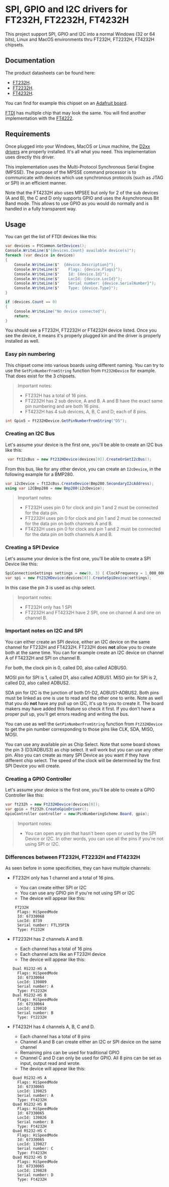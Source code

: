 # SPI, GPIO and I2C drivers for FT232H, FT2232H, FT4232H

This project support SPI, GPIO and I2C into a normal Windows (32 or 64 bits), Linux and MacOS environments thru FT232H, FT2232H, FT4232H chipsets.

## Documentation

The product datasheets can be found here:

- [FT232H](https://www.ftdichip.com/Support/Documents/DataSheets/ICs/DS_FT232H.pdf).
- [FT2232H](https://www.ftdichip.com/Support/Documents/DataSheets/ICs/DS_FT2232H.pdf).
- [FT4232H](https://www.ftdichip.com/Support/Documents/DataSheets/ICs/DS_FT4232H.pdf).

You can find for example this chipset on an [Adafruit board](https://www.adafruit.com/product/2264).

[FTDI](https://www.ftdichip.com/) has multiple chip that may look the same. You will find another implementation with the [FT4222](../Ft4222/README.md).

## Requirements

Once plugged into your Windows, MacOS or Linux machine, the [D2xx drivers](https://ftdichip.com/drivers/d2xx-drivers/) are properly installed. It's all what you need. This implementation uses directly this driver.

This implementation uses the Multi-Protocol Synchronous Serial Engine (MPSSE). The purpose of the MPSSE command processor is to communicate with devices which use synchronous protocols (such as JTAG or SPI) in an efficient manner.

Note that the FT4232H also uses MPSEE but only for 2 of the sub devices (A and B), the C and D only supports GPIO and uses the Asynchronous Bit Band mode. This allows to use GPIO as you would do normally and is handled in a fully transparent way.

## Usage

You can get the list of FTDI devices like this:

```csharp
var devices = FtCommon.GetDevices();
Console.WriteLine($"{devices.Count} available device(s)");
foreach (var device in devices)
{
    Console.WriteLine($"  {device.Description}");
    Console.WriteLine($"    Flags: {device.Flags}");
    Console.WriteLine($"    Id: {device.Id}");
    Console.WriteLine($"    LocId: {device.LocId}");
    Console.WriteLine($"    Serial number: {device.SerialNumber}");
    Console.WriteLine($"    Type: {device.Type}");
}

if (devices.Count == 0)
{
    Console.WriteLine("No device connected");
    return;
}
```

You should see a FT232H, FT2232H or FT4232H device listed. Once you see the device, it means it's properly plugged kin and the driver is properly installed as well.

### Easy pin numbering

This chipset come into various boards using different naming. You can try to use the `GetPinNumberFromString` function from `Ft232HDevice` for example. That does exist for the 3 chipsets.

> Important notes:
>
> - FT232H has a total of 16 pins.
> - FT2232H has 2 sub device, A and B. A and B have the exact same pin numbering and are both 16 pins.
> - FT4232H has 4 sub devices, A, B, C and D; each of 8 pins.

```csharp
int Gpio5 = Ft232HDevice.GetPinNumberFromString("D5");
```

### Creating an I2C Bus

Let's assume your device is the first one, you'll be able to create an I2C bus like this:

```csharp
 var ftI2cBus = new Ft232HDevice(devices[0]).CreateOrGetI2cBus();
```

From this bus, like for any other device, you can create an `I2cDevice`, in the following example for a BMP280.

```csharp
var i2cDevice = ftI2cBus.CreateDevice(Bmp280.SecondaryI2cAddress);
using var i2CBmp280 = new Bmp280(i2cDevice);
```

> Important notes:
>
> - FT232H uses pin 0 for clock and pin 1 and 2 must be connected for the data pin.
> - FT2232H uses pin 0 for clock and pin 1 and 2 must be connected for the data pin on both channels A and B.
> - FT4232H uses pin 0 for clock and pin 1 and 2 must be connected for the data pin on both channels A and B.

### Creating a SPI Device

Let's assume your device is the first one, you'll be able to create a SPI Device like this:

```csharp
SpiConnectionSettings settings = new(0, 3) { ClockFrequency = 1_000_000, DataBitLength = 8, ChipSelectLineActiveState = PinValue.Low };
var spi = new Ft232HDevice(devices[0]).CreateSpiDevice(settings);
```

In this case the pin 3 is used as chip select.

> Important notes:
>
> - FT232H only has 1 SPI
> - FT2232H and FT4232H have 2 SPI, one on channel A and one on channel B.

### Important notes on I2C and SPI

You can either create an SPI device, either an I2C device on the same channel for FT232H and FT4232H. FT232H does **not** allow you to create both at the same time. You can for example create an I2C device on channel A of FT4232H and SPI on channel B.

For both, the clock pin is 0, called D0, also called ADBUS0.

MOSI pin for SPI is 1, called D1, also called ADBUS1. MISO pin for SPI is 2, called D2, also called ADBUS2.

SDA pin for I2C is the junction of both D1-D2, ADBUS1-ADBUS2. Both pins must be linked as one is use to read and the other one to write. Note as well that you do **not** have any pull up on I2C, it's up to you to create it. The board makers may have added this feature so check it first. If you don't have a proper pull up, you'll get errors reading and writing the bus.

You can use as well the `GetPinNumberFromString` function from `Ft232HDevice` to get the pin number corresponding to those pins like CLK, SDA, MISO, MOSI.

You can use any available pin as Chip Select. Note that some board shows the pin 3 (D3/ADBUS3) as chip select. It will work but you can use any other pin. Also you can create as many SPI Device as you want if they have different chip select. The speed of the clock will be determined by the first SPI Device you will create.

### Creating a GPIO Controller

Let's assume your device is the first one, you'll be able to create a GPIO Controller like this:

```csharp
var ft232h = new Ft232HDevice(devices[0]);
var gpio = ft232h.CreateGpioDriver();
GpioController controller = new(PinNumberingScheme.Board, gpio);
```

> Important notes:
>
> - You can open any pin that hasn't been open or used by the SPI Device or I2C. In other words, you can use all the pins if you're not using SPI or I2C.
>

### Differences between FT232H, FT2232H and FT4232H

As seen before in some specificities, they can have multiple channels:

- FT232H only has 1 channel and a total of 16 pins.
  - You can create either SPI or I2C
  - You can use any GPIO pin if you're not using SPI or I2C
  - The device will appear like this:

  ```text
   FT232H
    Flags: HiSpeedMode
    Id: 67330068
    LocId: 8739
    Serial number: FTL35PIN
    Type: Ft232H
  ```

- FT2232H has 2 channels A and B.
  - Each channel has a total of 16 pins
  - Each channel acts like an FT232H device
  - The device will appear like this:

  ```text
  Dual RS232-HS A
    Flags: HiSpeedMode
    Id: 67330064
    LocId: 139809
    Serial number: A
    Type: Ft2232H
  Dual RS232-HS B
    Flags: HiSpeedMode
    Id: 67330064
    LocId: 139810
    Serial number: B
    Type: Ft2232H
  ```

- FT4232H has 4 channels A, B, C and D.
  - Each channel has a total of 8 pins
  - Channel A and B can create either an I2C or SPI device on the same channel
  - Remaining pins can be used for traditional GPIO
  - Channel C and D can only be used for GPIO. All 8 pins can be set as input, output read and wrote.
  - The device will appear like this:
  
  ```text
  Quad RS232-HS A
    Flags: HiSpeedMode
    Id: 67330065
    LocId: 139825
    Serial number: A
    Type: Ft4232H
  Quad RS232-HS B
    Flags: HiSpeedMode
    Id: 67330065
    LocId: 139826
    Serial number: B
    Type: Ft4232H
  Quad RS232-HS C
    Flags: HiSpeedMode
    Id: 67330065
    LocId: 139827
    Serial number: C
    Type: Ft4232H
  Quad RS232-HS D
    Flags: HiSpeedMode
    Id: 67330065
    LocId: 139828
    Serial number: D
    Type: Ft4232H
  ```

